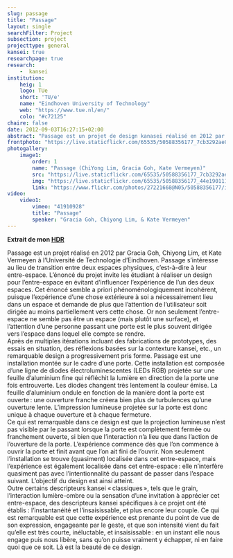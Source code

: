 ```yaml
---
slug: passage
title: "Passage"
layout: single
searchFilter: Project
subsection: project
projecttype: general
kansei: true
researchpage: true
research: 
    -  kansei
institution:
    heig: 1
    logo: TUe
    short: 'TU/e'
    name: "Eindhoven University of Technology"
    web: "https://www.tue.nl/en/"
    colo: "#c72125"
chaire: false
date: 2012-09-03T16:27:15+02:00
abstract: "Passage est un projet de design kanasei réalisé en 2012 par Gracia Goh, Chiyong Lim, et Kate Vermeyen à l’Université de Technologie d’Eindhoven."
frontphoto: "https://live.staticflickr.com/65535/50588356177_7cb3292ae0.jpg"
photogallery:
    image1:
        order: 1
        name: "Passage (ChiYong Lim, Gracia Goh, Kate Vermeyen)"
        src: "https://live.staticflickr.com/65535/50588356177_7cb3292ae0_q.jpg"
        img: "https://live.staticflickr.com/65535/50588356177_44e190111f_o.jpg"
        link: "https://www.flickr.com/photos/27221668@N05/50588356177/in/album-72157716601045922"
video:
    video1:
        vimeo: "41910928"
        title: "Passage"
        speaker: "Gracia Goh, Chiyong Lim, & Kate Vermeyen"
---
```



**Extrait de mon [HDR](/publications/time-of-experience/)**

Passage est un projet réalisé en 2012 par Gracia Goh, Chiyong Lim, et Kate Vermeyen à l’Université de Technologie d’Eindhoven. Passage s’intéresse au lieu de transition entre deux espaces physiques, c’est-à-dire à leur entre-espace. L’énoncé du projet invite les étudiant à réaliser un design pour l’entre-espace en évitant d’influencer l’expérience de l’un des deux espaces. Cet énoncé semble a priori phénoménologiquement incohérent, puisque l’expérience d’une chose extérieure à soi a nécessairement lieu dans un espace et demande de plus que l’attention de l’utilisateur soit dirigée au moins partiellement vers cette chose. Or non seulement l’entre-espace ne semble pas être un espace (mais plutôt une surface), et l’attention d’une personne passant une porte est le plus souvent dirigée vers l’espace dans lequel elle compte se rendre.  
Après de multiples itérations incluant des fabrications de prototypes, des essais en situation, des réflexions basées sur la contexture kansei, etc., un remarquable design a progressivement pris forme. Passage est une installation montée sur le cadre d’une porte. Cette installation est composée d’une ligne de diodes électroluminescentes (LEDs RGB) projetée sur une feuille d’aluminium fine qui réfléchit la lumière en direction de la porte une fois entrouverte. Les diodes changent très lentement la couleur émise. La feuille d’aluminium ondule en fonction de la manière dont la porte est ouverte : une ouverture franche créera bien plus de turbulences qu’une ouverture lente. L’impression lumineuse projetée sur la porte est donc unique à chaque ouverture et à chaque fermeture.  
Ce qui est remarquable dans ce design est que la projection lumineuse n’est pas visible par le passant lorsque la porte est complètement fermée ou franchement ouverte, si bien que l’interaction n’a lieu que dans l’action de l’ouverture de la porte. L’expérience commence dès que l’on commence à ouvrir la porte et finit avant que l’on ait fini de l’ouvrir. Non seulement l’installation se trouve (quasiment) localisée dans cet entre-espace, mais l’expérience est également localisée dans cet entre-espace : elle n’interfère quasiment pas avec l’intentionnalité du passant de passer dans l’espace suivant. L’objectif du design est ainsi atteint.  
Outre certains descripteurs kansei « classiques », tels que le grain, l’interaction lumière-ombre ou la sensation d’une invitation à apprécier cet entre-espace, des descripteurs kansei spécifiques à ce projet ont été établis : l’instantanéité et l’insaisissable, et plus encore leur couple. Ce qui est remarquable est que cette expérience est prenante du point de vue de son expression, engageante par le geste, et que son intensité vient du fait qu’elle est très courte, inéluctable, et insaisissable : en un instant elle nous engage puis nous libère, sans qu’on puisse vraiment y échapper, ni en faire quoi que ce soit. Là est la beauté de ce design.
